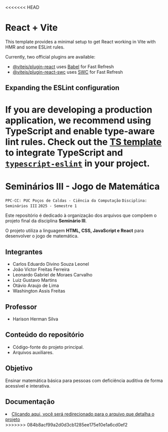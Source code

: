 <<<<<<< HEAD
# React + Vite

This template provides a minimal setup to get React working in Vite with HMR and some ESLint rules.

Currently, two official plugins are available:

- [@vitejs/plugin-react](https://github.com/vitejs/vite-plugin-react/blob/main/packages/plugin-react/README.md) uses [Babel](https://babeljs.io/) for Fast Refresh
- [@vitejs/plugin-react-swc](https://github.com/vitejs/vite-plugin-react-swc) uses [SWC](https://swc.rs/) for Fast Refresh

## Expanding the ESLint configuration

If you are developing a production application, we recommend using TypeScript and enable type-aware lint rules. Check out the [TS template](https://github.com/vitejs/vite/tree/main/packages/create-vite/template-react-ts) to integrate TypeScript and [`typescript-eslint`](https://typescript-eslint.io) in your project.
=======
# Seminários III - Jogo de Matemática

`PPC-CC: PUC Poços de Caldas - Ciência da Computação`
`Disciplina: Seminários III`
`2025 - Semestre 1`

Este repositório é dedicado à organização dos arquivos que compõem o projeto final da disciplina **Seminário III**.  

O projeto utiliza a linguagem **HTML, CSS, JavaScript e React** para desenvolver o jogo de matemática.

## Integrantes

- Carlos Eduardo Divino Souza Leonel
- João Victor Freitas Ferreira
- Leonardo Gabriel de Moraes Carvalho
- Luiz Gustavo Martins
- Otávio Araujo de Lima
- Washington Assis Freitas

## Professor

- Harison Herman Silva

## Conteúdo do repositório  

- Código-fonte do projeto principal.  
- Arquivos auxiliares.

## Objetivo  

Ensinar matemática básica para pessoas com deficiência auditiva de forma acessível e interativa. 

## Documentação

<li><a href="conteudo.md"> Clicando aqui, você será redirecionado para o arquivo que detalha o projeto</a></li>
>>>>>>> 084b8acf99a2d0d3cb1285ee175e10e1a6cd0ef2
